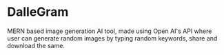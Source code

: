 # DalleGram
MERN based image generation AI tool, made using Open AI's API where user can generate random images by typing random keywords, share and download the same. 
